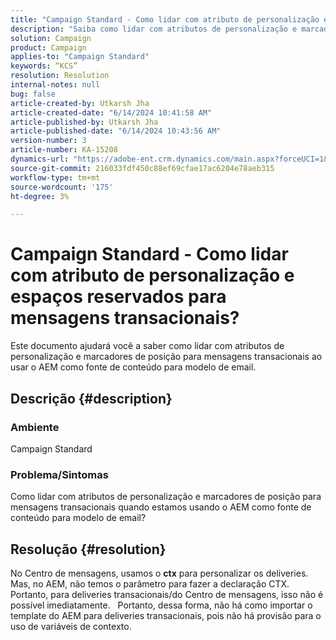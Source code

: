 ```yaml
---
title: "Campaign Standard - Como lidar com atributo de personalização e espaços reservados para mensagens transacionais?"
description: "Saiba como lidar com atributos de personalização e marcadores de posição para mensagens transacionais ao usar o AEM como fonte de conteúdo para modelo de email."
solution: Campaign
product: Campaign
applies-to: "Campaign Standard"
keywords: “KCS”
resolution: Resolution
internal-notes: null
bug: false
article-created-by: Utkarsh Jha
article-created-date: "6/14/2024 10:41:58 AM"
article-published-by: Utkarsh Jha
article-published-date: "6/14/2024 10:43:56 AM"
version-number: 3
article-number: KA-15208
dynamics-url: "https://adobe-ent.crm.dynamics.com/main.aspx?forceUCI=1&pagetype=entityrecord&etn=knowledgearticle&id=31320db9-3a2a-ef11-840a-000d3a5a67ba"
source-git-commit: 216033fdf450c88ef69cfae17ac6204e78aeb315
workflow-type: tm+mt
source-wordcount: '175'
ht-degree: 3%

---
```


# Campaign Standard - Como lidar com atributo de personalização e espaços reservados para mensagens transacionais?


Este documento ajudará você a saber como lidar com atributos de personalização e marcadores de posição para mensagens transacionais ao usar o AEM como fonte de conteúdo para modelo de email.

## Descrição {#description}


### Ambiente

Campaign Standard

### Problema/Sintomas

Como lidar com atributos de personalização e marcadores de posição para mensagens transacionais quando estamos usando o AEM como fonte de conteúdo para modelo de email?


## Resolução {#resolution}


No Centro de mensagens, usamos o <b>ctx</b> para personalizar os deliveries.
 
Mas, no AEM, não temos o parâmetro para fazer a declaração CTX.
 
Portanto, para deliveries transacionais/do Centro de mensagens, isso não é possível imediatamente.
 
Portanto, dessa forma, não há como importar o template do AEM para deliveries transacionais, pois não há provisão para o uso de variáveis de contexto.
